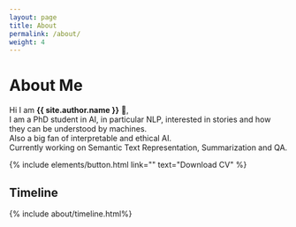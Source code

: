 ```yaml
---
layout: page
title: About
permalink: /about/
weight: 4
---
```


# **About Me**

Hi I am **{{ site.author.name }}** :wave:,<br>
I am a PhD student in AI, in particular NLP, interested in stories and how they can be understood by machines.<br> 
Also a big fan of interpretable and ethical AI.<br>
Currently working on Semantic Text Representation, Summarization and QA.

<!--
<div class="row">
{% include about/skills.html title="Obsession levels" source=site.data.time-spent %}
{% include about/skills.html title="<br>" source=site.data.time-spent-2 %}
</div>
-->

<p class="text-center">
{% include elements/button.html link="" text="Download CV" %}
</p>

## **Timeline**

<div class="row">
{% include about/timeline.html%}
</div>